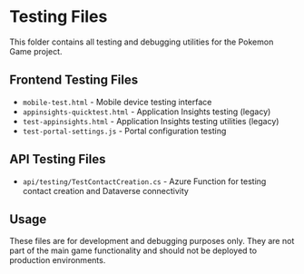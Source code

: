 # Testing Files

This folder contains all testing and debugging utilities for the Pokemon Game project.

## Frontend Testing Files
- `mobile-test.html` - Mobile device testing interface
- `appinsights-quicktest.html` - Application Insights testing (legacy)
- `test-appinsights.html` - Application Insights testing utilities (legacy)
- `test-portal-settings.js` - Portal configuration testing

## API Testing Files
- `api/testing/TestContactCreation.cs` - Azure Function for testing contact creation and Dataverse connectivity

## Usage
These files are for development and debugging purposes only. They are not part of the main game functionality and should not be deployed to production environments.

